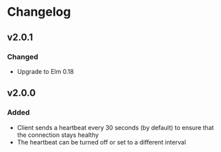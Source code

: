 # Changelog

## v2.0.1
### Changed
- Upgrade to Elm 0.18

## v2.0.0

### Added
- Client sends a heartbeat every 30 seconds (by default) to ensure that the connection stays healthy
- The heartbeat can be turned off or set to a different interval

